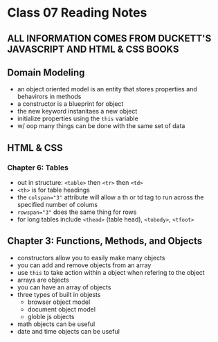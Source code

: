 # Class 07 Reading Notes

## ALL INFORMATION COMES FROM DUCKETT'S JAVASCRIPT AND HTML & CSS BOOKS

## Domain Modeling

- an object oriented model is an entity that stores properties and behavirors in methods
- a constructor is a blueprint for object
- the new keyword instanitaes a new object
- initialize properties using the `this` variable
- w/ oop many things can be done with the same set of data

## HTML & CSS

### Chapter 6: Tables

- out in structure: `<table>` then `<tr>` then `<td>`
- `<th>` is for table headings
- the `colspan="3"` attribute will allow a th or td tag to run across the specified number of colums
- `rowspan="3"` does the same thing for rows
- for long tables include `<thead>` (table head), `<tobody>`, `<tfoot>`

## Chapter 3: Functions, Methods, and Objects

- constructors allow you to easily make many objects
- you can add and remove objects from an array
- use `this` to take action within a object when refering to the object
- arrays are objects
- you can have an array of objects
- three types of built in objests
  - browser object model
  - document object model
  - globle js objects
- math objects can be useful
- date and time objects can be useful
